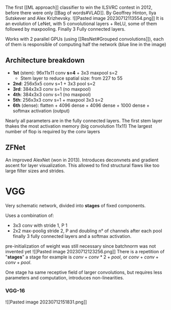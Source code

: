The first [[ML approach]] classifier to win the ILSVRC contest in 2012, before there were only [[Bag of words#VLAD]].
By Geoffrey Hinton, Ilya Sutskever and Alex Krizhevsky.
![[Pasted image 20230712113554.png]]
It is an evolution of LeNet, with 5 convolutional layers + ReLU, some of them followed by maxpooling. Finally 3 Fully connected layers.

Works with 2 parallel GPUs (using [[ResNet#Grouped convolutions]]), each of them is responsible of computing half the network (blue line in the image)
## Architecture breakdown
- **1st** (stem): 96x11x11 conv **s=4** + 3x3 maxpool s=2
	- Stem layer to reduce spatial size: from 227 to 55
- **2nd**: 256x5x5 conv s=1 + 3x3 pool s=2
- **3rd**: 384x3x3 conv s=1 (no maxpool)
- **4th**: 384x3x3 conv s=1 (no maxpool)
- **5th**: 256x3x3 conv s=1 + maxpool 3x3 s=2
- **6th** (dense): flatten + 4096 dense + 4096 dense + 1000 dense + softmax activation (output)

Nearly all parameters are in the fully connected layers.
The first stem layer thakes the most activation memory (big convolution 11x11)
The largest number of flop is required by the conv layers
## ZFNet
An improved AlexNet (won in 2013). Introduces deconvnets and gradient ascent for layer visualization. This allowed to find structural flaws like too large filter sizes and strides.

# VGG
Very schematic network, divided into **stages** of fixed components. 

Uses a combination of:
- 3x3 conv with stride 1, P 1
- 2x2 max-poolig stride 2, P
and doubling n° of channels after each pool
finally 3 fully connected layers and a softmax activation.

pre-initialization of weight was still necessary since batchnorm was not invented yet
![[Pasted image 20230712123256.png]]
There is a repetition of "**stages**"
a stage for example is $conv+conv*2+pool$, or $conv+conv+conv+pool$.

One stage ha same receptive field of larger convolutions, but requires less parameters and computation, introduces non-linearities.
### VGG-16
![[Pasted image 20230712151831.png]]